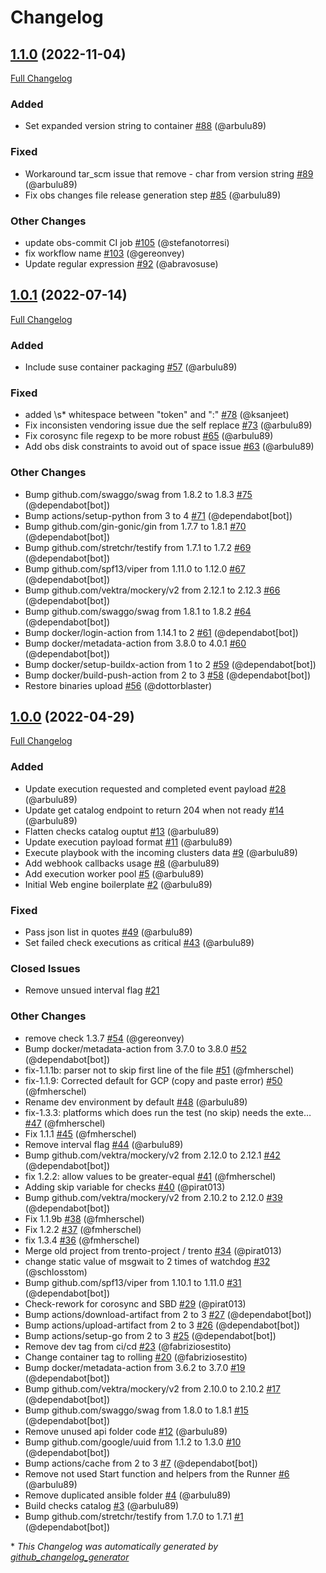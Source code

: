 # Changelog

## [1.1.0](https://github.com/trento-project/runner/tree/1.1.0) (2022-11-04)

[Full Changelog](https://github.com/trento-project/runner/compare/1.0.1...1.1.0)

### Added

- Set expanded version string to container [\#88](https://github.com/trento-project/runner/pull/88) (@arbulu89)

### Fixed

- Workaround tar\_scm issue that remove - char from version string [\#89](https://github.com/trento-project/runner/pull/89) (@arbulu89)
- Fix obs changes file release generation step [\#85](https://github.com/trento-project/runner/pull/85) (@arbulu89)

### Other Changes

- update obs-commit CI job [\#105](https://github.com/trento-project/runner/pull/105) (@stefanotorresi)
- fix workflow name [\#103](https://github.com/trento-project/runner/pull/103) (@gereonvey)
- Update regular expression [\#92](https://github.com/trento-project/runner/pull/92) (@abravosuse)

## [1.0.1](https://github.com/trento-project/runner/tree/1.0.1) (2022-07-14)

[Full Changelog](https://github.com/trento-project/runner/compare/1.0.0...1.0.1)

### Added

- Include suse container packaging [\#57](https://github.com/trento-project/runner/pull/57) (@arbulu89)

### Fixed

- added \s\* whitespace between "token" and ":" [\#78](https://github.com/trento-project/runner/pull/78) (@ksanjeet)
- Fix inconsisten vendoring issue due the self replace [\#73](https://github.com/trento-project/runner/pull/73) (@arbulu89)
- Fix corosync file regexp to be more robust [\#65](https://github.com/trento-project/runner/pull/65) (@arbulu89)
- Add obs disk constraints to avoid out of space issue [\#63](https://github.com/trento-project/runner/pull/63) (@arbulu89)

### Other Changes

- Bump github.com/swaggo/swag from 1.8.2 to 1.8.3 [\#75](https://github.com/trento-project/runner/pull/75) (@dependabot[bot])
- Bump actions/setup-python from 3 to 4 [\#71](https://github.com/trento-project/runner/pull/71) (@dependabot[bot])
- Bump github.com/gin-gonic/gin from 1.7.7 to 1.8.1 [\#70](https://github.com/trento-project/runner/pull/70) (@dependabot[bot])
- Bump github.com/stretchr/testify from 1.7.1 to 1.7.2 [\#69](https://github.com/trento-project/runner/pull/69) (@dependabot[bot])
- Bump github.com/spf13/viper from 1.11.0 to 1.12.0 [\#67](https://github.com/trento-project/runner/pull/67) (@dependabot[bot])
- Bump github.com/vektra/mockery/v2 from 2.12.1 to 2.12.3 [\#66](https://github.com/trento-project/runner/pull/66) (@dependabot[bot])
- Bump github.com/swaggo/swag from 1.8.1 to 1.8.2 [\#64](https://github.com/trento-project/runner/pull/64) (@dependabot[bot])
- Bump docker/login-action from 1.14.1 to 2 [\#61](https://github.com/trento-project/runner/pull/61) (@dependabot[bot])
- Bump docker/metadata-action from 3.8.0 to 4.0.1 [\#60](https://github.com/trento-project/runner/pull/60) (@dependabot[bot])
- Bump docker/setup-buildx-action from 1 to 2 [\#59](https://github.com/trento-project/runner/pull/59) (@dependabot[bot])
- Bump docker/build-push-action from 2 to 3 [\#58](https://github.com/trento-project/runner/pull/58) (@dependabot[bot])
- Restore binaries upload [\#56](https://github.com/trento-project/runner/pull/56) (@dottorblaster)

## [1.0.0](https://github.com/trento-project/runner/tree/1.0.0) (2022-04-29)

[Full Changelog](https://github.com/trento-project/runner/compare/7da8894a9f0f423aaa9fcdd3ff20f07788e9b13c...1.0.0)

### Added

- Update execution requested and completed event payload [\#28](https://github.com/trento-project/runner/pull/28) (@arbulu89)
- Update get catalog endpoint to return 204 when not ready [\#14](https://github.com/trento-project/runner/pull/14) (@arbulu89)
- Flatten checks catalog ouptut [\#13](https://github.com/trento-project/runner/pull/13) (@arbulu89)
- Update execution payload format [\#11](https://github.com/trento-project/runner/pull/11) (@arbulu89)
- Execute playbook with the incoming clusters data [\#9](https://github.com/trento-project/runner/pull/9) (@arbulu89)
- Add webhook callbacks usage [\#8](https://github.com/trento-project/runner/pull/8) (@arbulu89)
- Add execution worker pool [\#5](https://github.com/trento-project/runner/pull/5) (@arbulu89)
- Initial Web engine boilerplate [\#2](https://github.com/trento-project/runner/pull/2) (@arbulu89)

### Fixed

- Pass json list in quotes [\#49](https://github.com/trento-project/runner/pull/49) (@arbulu89)
- Set failed check executions as critical [\#43](https://github.com/trento-project/runner/pull/43) (@arbulu89)

### Closed Issues

- Remove unsued interval flag [\#21](https://github.com/trento-project/runner/issues/21)

### Other Changes

- remove check 1.3.7 [\#54](https://github.com/trento-project/runner/pull/54) (@gereonvey)
- Bump docker/metadata-action from 3.7.0 to 3.8.0 [\#52](https://github.com/trento-project/runner/pull/52) (@dependabot[bot])
- fix-1.1.1b: parser not to skip first line of the file [\#51](https://github.com/trento-project/runner/pull/51) (@fmherschel)
- fix-1.1.9: Corrected default for GCP \(copy and paste error\) [\#50](https://github.com/trento-project/runner/pull/50) (@fmherschel)
- Rename dev environment by default [\#48](https://github.com/trento-project/runner/pull/48) (@arbulu89)
- fix-1.3.3: platforms which does run the test \(no skip\) needs the exte… [\#47](https://github.com/trento-project/runner/pull/47) (@fmherschel)
- Fix 1.1.1 [\#45](https://github.com/trento-project/runner/pull/45) (@fmherschel)
- Remove interval flag [\#44](https://github.com/trento-project/runner/pull/44) (@arbulu89)
- Bump github.com/vektra/mockery/v2 from 2.12.0 to 2.12.1 [\#42](https://github.com/trento-project/runner/pull/42) (@dependabot[bot])
- fix 1.2.2: allow values to be greater-equal [\#41](https://github.com/trento-project/runner/pull/41) (@fmherschel)
- Adding skip variable for checks  [\#40](https://github.com/trento-project/runner/pull/40) (@pirat013)
- Bump github.com/vektra/mockery/v2 from 2.10.2 to 2.12.0 [\#39](https://github.com/trento-project/runner/pull/39) (@dependabot[bot])
- Fix 1.1.9b [\#38](https://github.com/trento-project/runner/pull/38) (@fmherschel)
- Fix 1.2.2 [\#37](https://github.com/trento-project/runner/pull/37) (@fmherschel)
- fix 1.3.4  [\#36](https://github.com/trento-project/runner/pull/36) (@fmherschel)
- Merge old project from  trento-project / trento  [\#34](https://github.com/trento-project/runner/pull/34) (@pirat013)
- change static value of msgwait to 2 times of watchdog [\#32](https://github.com/trento-project/runner/pull/32) (@schlosstom)
- Bump github.com/spf13/viper from 1.10.1 to 1.11.0 [\#31](https://github.com/trento-project/runner/pull/31) (@dependabot[bot])
- Check-rework for corosync and SBD [\#29](https://github.com/trento-project/runner/pull/29) (@pirat013)
- Bump actions/download-artifact from 2 to 3 [\#27](https://github.com/trento-project/runner/pull/27) (@dependabot[bot])
- Bump actions/upload-artifact from 2 to 3 [\#26](https://github.com/trento-project/runner/pull/26) (@dependabot[bot])
- Bump actions/setup-go from 2 to 3 [\#25](https://github.com/trento-project/runner/pull/25) (@dependabot[bot])
- Remove dev tag from ci/cd [\#23](https://github.com/trento-project/runner/pull/23) (@fabriziosestito)
- Change container tag to rolling [\#20](https://github.com/trento-project/runner/pull/20) (@fabriziosestito)
- Bump docker/metadata-action from 3.6.2 to 3.7.0 [\#19](https://github.com/trento-project/runner/pull/19) (@dependabot[bot])
- Bump github.com/vektra/mockery/v2 from 2.10.0 to 2.10.2 [\#17](https://github.com/trento-project/runner/pull/17) (@dependabot[bot])
- Bump github.com/swaggo/swag from 1.8.0 to 1.8.1 [\#15](https://github.com/trento-project/runner/pull/15) (@dependabot[bot])
- Remove unused api folder code [\#12](https://github.com/trento-project/runner/pull/12) (@arbulu89)
- Bump github.com/google/uuid from 1.1.2 to 1.3.0 [\#10](https://github.com/trento-project/runner/pull/10) (@dependabot[bot])
- Bump actions/cache from 2 to 3 [\#7](https://github.com/trento-project/runner/pull/7) (@dependabot[bot])
- Remove not used Start function and helpers from the Runner [\#6](https://github.com/trento-project/runner/pull/6) (@arbulu89)
- Remove duplicated ansible folder [\#4](https://github.com/trento-project/runner/pull/4) (@arbulu89)
- Build checks catalog [\#3](https://github.com/trento-project/runner/pull/3) (@arbulu89)
- Bump github.com/stretchr/testify from 1.7.0 to 1.7.1 [\#1](https://github.com/trento-project/runner/pull/1) (@dependabot[bot])


\* *This Changelog was automatically generated by [github_changelog_generator](https://github.com/github-changelog-generator/github-changelog-generator)*
